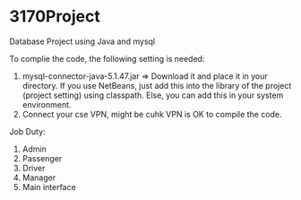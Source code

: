 # 3170Project
Database Project using Java and mysql

To complie the code, the following setting is needed:
1. mysql-connector-java-5.1.47.jar => Download it and place it in your directory. If you use NetBeans, just add this into the library of the project (project setting) using classpath. Else, you can add this in your system environment.
2. Connect your cse VPN, might be cuhk VPN is OK to compile the code.

Job Duty:
1. Admin
2. Passenger
3. Driver
4. Manager
5. Main interface
